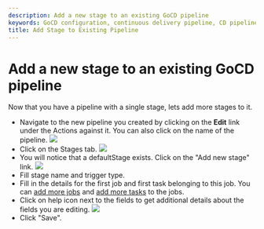 ```yaml
---
description: Add a new stage to an existing GoCD pipeline
keywords: GoCD configuration, continuous delivery pipeline, CD pipeline, stages, jobs
title: Add Stage to Existing Pipeline
---
```


# Add a new stage to an existing GoCD pipeline

Now that you have a pipeline with a single stage, lets add more stages
to it.

-   Navigate to the new pipeline you created by clicking on the **Edit** link under the Actions against it. You can also click on the name of the pipeline.
![](images/edit_pipeline_link.png)
-   Click on the Stages tab.
![](images/pipeline_general_options.png)
-   You will notice that a defaultStage exists. Click on the "Add new stage" link.
![](images/stages_listing_with_add_stage_highlight.png)
-   Fill stage name and trigger type.
-   Fill in the details for the first job and first task belonging to this job. You can [add more jobs](admin_add_job.html) and [add more tasks](admin_add_task.html) to the jobs.
-   Click on help icon next to the fields to get additional details about the fields you are editing.
![](images/add_stage_window.png)
-   Click "Save".
